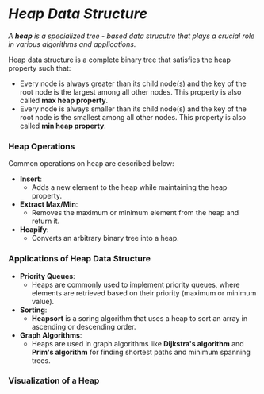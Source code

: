 # _Heap Data Structure_

_A **heap** is a specialized tree - based data strucutre that plays a crucial role in various algorithms and applications._

Heap data structure is a complete binary tree that satisfies the heap property such that:
* Every node is always greater than its child node(s) and the key of the root node is the largest among all other nodes. This property is also called **max heap property**.
* Every node is always smaller than its child node(s) and the key of the root node is the smallest among all other nodes. This property is also called **min heap property**.

### Heap Operations
Common operations on heap are described below:
- **Insert**:
    - Adds a new element to the heap while maintaining the heap property.
- **Extract Max/Min**:
    - Removes the maximum or minimum element from the heap and return it.
- **Heapify**:
    - Converts an arbitrary binary tree into a heap.

### Applications of Heap Data Structure
- **Priority Queues**:
    - Heaps are commonly used to implement priority queues, where elements are retrieved based on their priority (maximum or minimum value).
- **Sorting**:
    - **Heapsort** is a soring algorithm that uses a heap to sort an array in ascending or descending order.
- **Graph Algorithms**:
    - Heaps are used in graph algorithms like **Dijkstra's algorithm** and **Prim's algorithm** for finding shortest paths and minimum spanning trees.
 
### Visualization of a Heap

